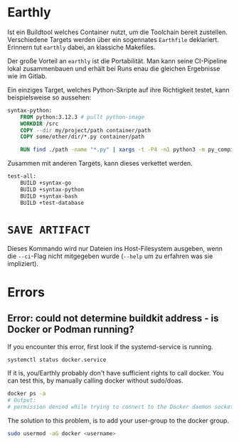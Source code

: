 # Earthly 

Ist ein Buildtool welches Container nutzt, um die Toolchain bereit
zustellen. Verschiedene Targets werden über ein sogennates `Earthfile`
deklariert. Erinnern tut `earthly` dabei, an klassiche Makefiles.

Der große Vorteil an `earthly` ist die Portabilität. Man kann seine
CI-Pipeline lokal zusammenbauen und erhält bei Runs enau die gleichen
Ergebnisse wie im Gitlab.

Ein einziges Target, welches Python-Skripte auf ihre Richtigkeit testet,
kann beispielsweise so aussehen:

``` Dockerfile
syntax-python:
    FROM python:3.12.3 # pullt python-image
    WORKDIR /src
    COPY --dir my/project/path container/path
    COPY some/other/dir/*.py container/path

    RUN find ./path -name "*.py" | xargs -t -P4 -n1 python3 -m py_compile
```

Zusammen mit anderen Targets, kann dieses verkettet werden.

``` Dockerfile
test-all:
    BUILD +syntax-go
    BUILD +syntax-python
    BUILD +syntax-bash
    BUILD +test-database
```

# `SAVE ARTIFACT` 

Dieses Kommando wird nur Dateien ins Host-Filesystem ausgeben, wenn die
`--ci`-Flag nicht mitgegeben wurde (`--help` um zu erfahren was sie
impliziert).

# Errors
## Error: could not determine buildkit address - is Docker or Podman running?
If you encounter this error, first look if the systemd-service is running.
```bash
systemctl status docker.service
```
If it is, you/Earthly probably don't have sufficient rights to call docker. You can test this, by manually calling docker without sudo/doas.

```bash
docker ps -a
# Output:
# permission denied while trying to connect to the Docker daemon socket at unix:///var/run/docker.sock: Get "http://%2Fvar%2Frun%2Fdocker.sock/v1.46/containers/json?all=1": dial unix /var/run/docker.sock: connect: permission denied
```
The solution to this problem, is to add your user-group to the docker group.
```bash
sudo usermod -aG docker <username>
```

